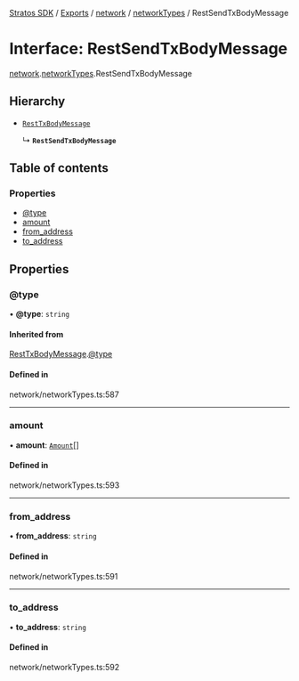 [Stratos SDK](../README.md) / [Exports](../modules.md) / [network](../modules/network.md) / [networkTypes](../modules/network.networkTypes.md) / RestSendTxBodyMessage

# Interface: RestSendTxBodyMessage

[network](../modules/network.md).[networkTypes](../modules/network.networkTypes.md).RestSendTxBodyMessage

## Hierarchy

- [`RestTxBodyMessage`](network.networkTypes.RestTxBodyMessage.md)

  ↳ **`RestSendTxBodyMessage`**

## Table of contents

### Properties

- [@type](network.networkTypes.RestSendTxBodyMessage.md#@type)
- [amount](network.networkTypes.RestSendTxBodyMessage.md#amount)
- [from\_address](network.networkTypes.RestSendTxBodyMessage.md#from_address)
- [to\_address](network.networkTypes.RestSendTxBodyMessage.md#to_address)

## Properties

### @type

• **@type**: `string`

#### Inherited from

[RestTxBodyMessage](network.networkTypes.RestTxBodyMessage.md).[@type](network.networkTypes.RestTxBodyMessage.md#@type)

#### Defined in

network/networkTypes.ts:587

___

### amount

• **amount**: [`Amount`](network.networkTypes.Amount.md)[]

#### Defined in

network/networkTypes.ts:593

___

### from\_address

• **from\_address**: `string`

#### Defined in

network/networkTypes.ts:591

___

### to\_address

• **to\_address**: `string`

#### Defined in

network/networkTypes.ts:592
